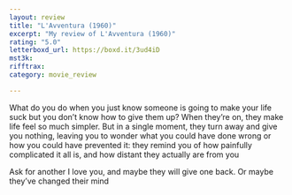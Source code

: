 ```yaml
---
layout: review
title: "L'Avventura (1960)"
excerpt: "My review of L'Avventura (1960)"
rating: "5.0"
letterboxd_url: https://boxd.it/3ud4iD
mst3k: 
rifftrax: 
category: movie_review

---
```


What do you do when you just know someone is going to make your life suck but you don’t know how to give them up? When they’re on, they make life feel so much simpler. But in a single moment, they turn away and give you nothing, leaving you to wonder what you could have done wrong or how you could have prevented it: they remind you of how painfully complicated it all is, and how distant they actually are from you

Ask for another I love you, and maybe they will give one back. Or maybe they’ve changed their mind